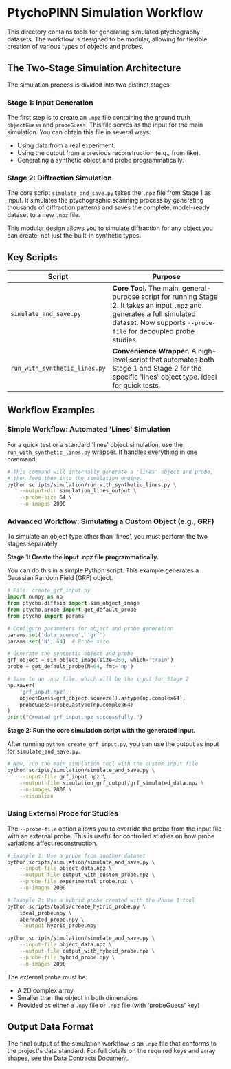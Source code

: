 # PtychoPINN Simulation Workflow

This directory contains tools for generating simulated ptychography datasets. The workflow is designed to be modular, allowing for flexible creation of various types of objects and probes.

## The Two-Stage Simulation Architecture

The simulation process is divided into two distinct stages:

### Stage 1: Input Generation
The first step is to create an `.npz` file containing the ground truth `objectGuess` and `probeGuess`. This file serves as the input for the main simulation. You can obtain this file in several ways:
- Using data from a real experiment.
- Using the output from a previous reconstruction (e.g., from tike).
- Generating a synthetic object and probe programmatically.

### Stage 2: Diffraction Simulation
The core script `simulate_and_save.py` takes the `.npz` file from Stage 1 as input. It simulates the ptychographic scanning process by generating thousands of diffraction patterns and saves the complete, model-ready dataset to a new `.npz` file.

This modular design allows you to simulate diffraction for any object you can create, not just the built-in synthetic types.

## Key Scripts

| Script | Purpose |
|--------|---------|
| `simulate_and_save.py` | **Core Tool.** The main, general-purpose script for running Stage 2. It takes an input `.npz` and generates a full simulated dataset. Now supports `--probe-file` for decoupled probe studies. |
| `run_with_synthetic_lines.py` | **Convenience Wrapper.** A high-level script that automates both Stage 1 and Stage 2 for the specific 'lines' object type. Ideal for quick tests. |

## Workflow Examples

### Simple Workflow: Automated 'Lines' Simulation

For a quick test or a standard 'lines' object simulation, use the `run_with_synthetic_lines.py` wrapper. It handles everything in one command.

```bash
# This command will internally generate a 'lines' object and probe,
# then feed them into the simulation engine.
python scripts/simulation/run_with_synthetic_lines.py \
    --output-dir simulation_lines_output \
    --probe-size 64 \
    --n-images 2000
```

### Advanced Workflow: Simulating a Custom Object (e.g., GRF)

To simulate an object type other than 'lines', you must perform the two stages separately.

**Stage 1: Create the input .npz file programmatically.**

You can do this in a simple Python script. This example generates a Gaussian Random Field (GRF) object.

```python
# File: create_grf_input.py
import numpy as np
from ptycho.diffsim import sim_object_image
from ptycho.probe import get_default_probe
from ptycho import params

# Configure parameters for object and probe generation
params.set('data_source', 'grf')
params.set('N', 64)  # Probe size

# Generate the synthetic object and probe
grf_object = sim_object_image(size=256, which='train')
probe = get_default_probe(N=64, fmt='np')

# Save to an .npz file, which will be the input for Stage 2
np.savez(
    'grf_input.npz',
    objectGuess=grf_object.squeeze().astype(np.complex64),
    probeGuess=probe.astype(np.complex64)
)
print("Created grf_input.npz successfully.")
```

**Stage 2: Run the core simulation script with the generated input.**

After running `python create_grf_input.py`, you can use the output as input for `simulate_and_save.py`.

```bash
# Now, run the main simulation tool with the custom input file
python scripts/simulation/simulate_and_save.py \
    --input-file grf_input.npz \
    --output-file simulation_grf_output/grf_simulated_data.npz \
    --n-images 2000 \
    --visualize
```

### Using External Probe for Studies

The `--probe-file` option allows you to override the probe from the input file with an external probe. This is useful for controlled studies on how probe variations affect reconstruction.

```bash
# Example 1: Use a probe from another dataset
python scripts/simulation/simulate_and_save.py \
    --input-file object_data.npz \
    --output-file output_with_custom_probe.npz \
    --probe-file experimental_probe.npz \
    --n-images 2000

# Example 2: Use a hybrid probe created with the Phase 1 tool
python scripts/tools/create_hybrid_probe.py \
    ideal_probe.npy \
    aberrated_probe.npy \
    --output hybrid_probe.npy

python scripts/simulation/simulate_and_save.py \
    --input-file object_data.npz \
    --output-file output_with_hybrid_probe.npz \
    --probe-file hybrid_probe.npy \
    --n-images 2000
```

The external probe must be:
- A 2D complex array
- Smaller than the object in both dimensions
- Provided as either a `.npy` file or `.npz` file (with 'probeGuess' key)

## Output Data Format

The final output of the simulation workflow is an `.npz` file that conforms to the project's data standard. For full details on the required keys and array shapes, see the [Data Contracts Document](../../docs/data_contracts.md).